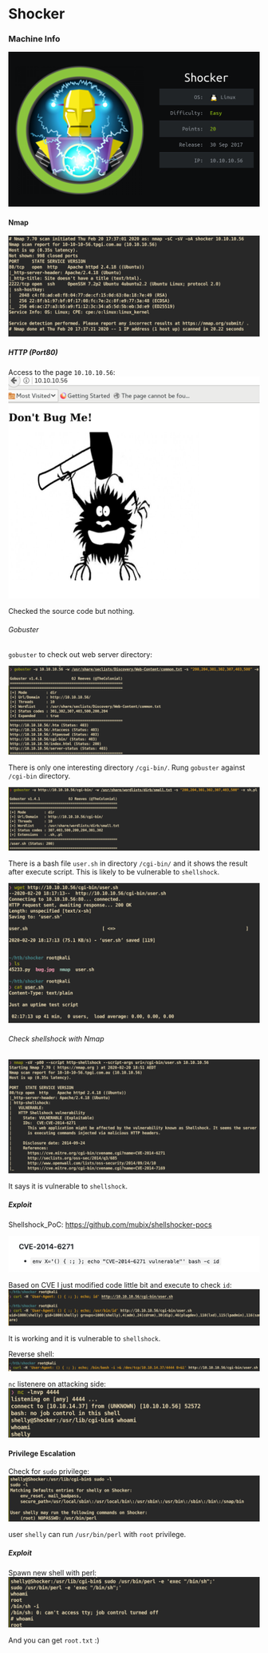# Shocker

### Machine Info
![](screenshots/machine_info.png)

#### Nmap
![](screenshots/nmap.png)

##### HTTP (Port80)

Access to the page `10.10.10.56`:
![](screenshots/index.png)

Checked the source code but nothing.


###### Gobuster

`gobuster` to check out web server directory:

![](screenshots/gobuster.png)


There is only one interesting directory `/cgi-bin/`. Rung `gobuster` against `/cgi-bin` directory.

![](screenshots/gobuster2.png)

There is a bash file `user.sh` in directory `/cgi-bin/` and it shows the result after execute script. This is likely to be vulnerable to `shellshock`.

![](screenshots/user_sh.png)

###### Check shellshock with Nmap

![](screenshots/nmap_shellshock.png)

It says it is vulnerable to `shellshock`.


##### Exploit

Shellshock_PoC: []()https://github.com/mubix/shellshocker-pocs

![](screenshots/cve.png)

Based on CVE I just modified code little bit and execute to check `id`:
![](screenshots/id.png)

It is working and it is vulnerable to `shellshock`.

Reverse shell:
![](screenshots/reverse_shell.png)

`nc` listenere on attacking side:
![](screenshots/reverse_shell2.png)



#### Privilege Escalation

Check for `sudo` privilege:
![](screenshots/sudol.png)

user `shelly` can run `/usr/bin/perl` with `root` privilege.

##### Exploit

Spawn new shell with perl:
![](screenshots/pe.png)

And you can get `root.txt` :)
